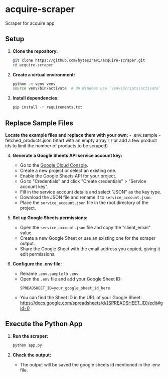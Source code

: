 # acquire-scraper
Scraper for acquire app

## Setup

1. **Clone the repository:**
    ```sh
    git clone https://github.com/bytes2ravi/acquire-scraper.git
    cd acquire-scraper
    ```

2. **Create a virtual environment:**
    ```sh
    python -m venv venv
    source venv/bin/activate  # On Windows use `venv\Scripts\activate`
    ```

3. **Install dependencies:**
    ```sh
    pip install -r requirements.txt
    ```

## Replace Sample Files

**Locate the example files and replace them with your own:**
    - .env.sample
    - fetched_products.json (Start with an empty array `[]` or add a few product ids to limit the number of products to be scraped)

4. **Generate a Google Sheets API service account key:**
    - Go to the [Google Cloud Console](https://console.cloud.google.com/).
    - Create a new project or select an existing one.
    - Enable the Google Sheets API for your project.
    - Go to "Credentials" and click "Create credentials" > "Service account key".
    - Fill in the service account details and select "JSON" as the key type.
    - Download the JSON file and rename it to `service_account.json`.
    - Place the `service_account.json` file in the root directory of the project.

5. **Set up Google Sheets permissions:**
    - Open the `service_account.json` file and copy the "client_email" value.
    - Create a new Google Sheet or use an existing one for the scraper output.
    - Share the Google Sheet with the email address you copied, giving it edit permissions.

6. **Configure the .env file:**
    - Rename `.env.sample` to `.env`.
    - Open the `.env` file and add your Google Sheet ID:
      ```
      SPREADSHEET_ID=your_google_sheet_id_here
      ```
    - You can find the Sheet ID in the URL of your Google Sheet:
      https://docs.google.com/spreadsheets/d/{SPREADSHEET_ID}/edit#gid=0

## Execute the Python App

1. **Run the scraper:**
    ```sh
    python app.py
    ```

2. **Check the output:**
    - The output will be saved the google sheets id mentioned in the .env file.